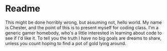 # Readme
This might be done horribly wrong, but assuming not, hello world. My name is Chester, and the point of this is to present myself for coding class. I'm a generic gamer homebody, who's a little interested in learning about code to see if I'd like it. To tell you the truth I have no big goals are dreams to share, unless you count hoping to find a pot of gold lying around. 
